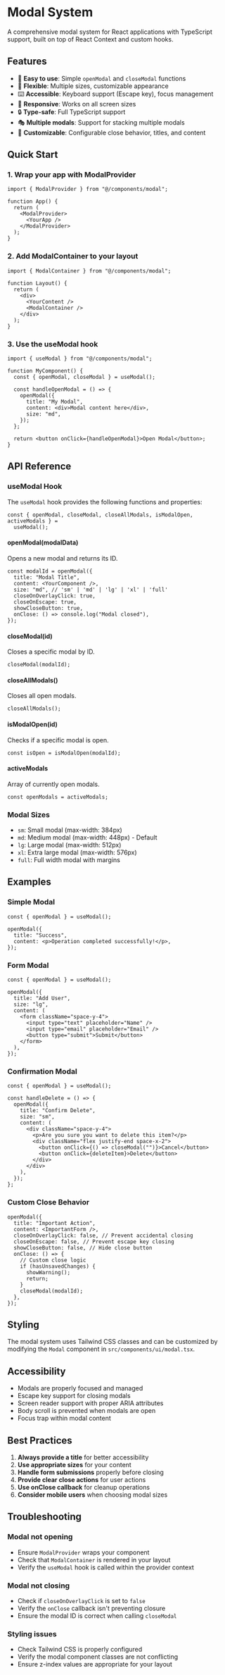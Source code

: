 # Modal System

A comprehensive modal system for React applications with TypeScript support, built on top of React Context and custom hooks.

## Features

- 🎯 **Easy to use**: Simple `openModal` and `closeModal` functions
- 🎨 **Flexible**: Multiple sizes, customizable appearance
- ⌨️ **Accessible**: Keyboard support (Escape key), focus management
- 📱 **Responsive**: Works on all screen sizes
- 🔒 **Type-safe**: Full TypeScript support
- 🎭 **Multiple modals**: Support for stacking multiple modals
- 🎪 **Customizable**: Configurable close behavior, titles, and content

## Quick Start

### 1. Wrap your app with ModalProvider

```tsx
import { ModalProvider } from "@/components/modal";

function App() {
  return (
    <ModalProvider>
      <YourApp />
    </ModalProvider>
  );
}
```

### 2. Add ModalContainer to your layout

```tsx
import { ModalContainer } from "@/components/modal";

function Layout() {
  return (
    <div>
      <YourContent />
      <ModalContainer />
    </div>
  );
}
```

### 3. Use the useModal hook

```tsx
import { useModal } from "@/components/modal";

function MyComponent() {
  const { openModal, closeModal } = useModal();

  const handleOpenModal = () => {
    openModal({
      title: "My Modal",
      content: <div>Modal content here</div>,
      size: "md",
    });
  };

  return <button onClick={handleOpenModal}>Open Modal</button>;
}
```

## API Reference

### useModal Hook

The `useModal` hook provides the following functions and properties:

```tsx
const { openModal, closeModal, closeAllModals, isModalOpen, activeModals } =
  useModal();
```

#### openModal(modalData)

Opens a new modal and returns its ID.

```tsx
const modalId = openModal({
  title: "Modal Title",
  content: <YourComponent />,
  size: "md", // 'sm' | 'md' | 'lg' | 'xl' | 'full'
  closeOnOverlayClick: true,
  closeOnEscape: true,
  showCloseButton: true,
  onClose: () => console.log("Modal closed"),
});
```

#### closeModal(id)

Closes a specific modal by ID.

```tsx
closeModal(modalId);
```

#### closeAllModals()

Closes all open modals.

```tsx
closeAllModals();
```

#### isModalOpen(id)

Checks if a specific modal is open.

```tsx
const isOpen = isModalOpen(modalId);
```

#### activeModals

Array of currently open modals.

```tsx
const openModals = activeModals;
```

### Modal Sizes

- `sm`: Small modal (max-width: 384px)
- `md`: Medium modal (max-width: 448px) - Default
- `lg`: Large modal (max-width: 512px)
- `xl`: Extra large modal (max-width: 576px)
- `full`: Full width modal with margins

## Examples

### Simple Modal

```tsx
const { openModal } = useModal();

openModal({
  title: "Success",
  content: <p>Operation completed successfully!</p>,
});
```

### Form Modal

```tsx
const { openModal } = useModal();

openModal({
  title: "Add User",
  size: "lg",
  content: (
    <form className="space-y-4">
      <input type="text" placeholder="Name" />
      <input type="email" placeholder="Email" />
      <button type="submit">Submit</button>
    </form>
  ),
});
```

### Confirmation Modal

```tsx
const { openModal } = useModal();

const handleDelete = () => {
  openModal({
    title: "Confirm Delete",
    size: "sm",
    content: (
      <div className="space-y-4">
        <p>Are you sure you want to delete this item?</p>
        <div className="flex justify-end space-x-2">
          <button onClick={() => closeModal("")}>Cancel</button>
          <button onClick={deleteItem}>Delete</button>
        </div>
      </div>
    ),
  });
};
```

### Custom Close Behavior

```tsx
openModal({
  title: "Important Action",
  content: <ImportantForm />,
  closeOnOverlayClick: false, // Prevent accidental closing
  closeOnEscape: false, // Prevent escape key closing
  showCloseButton: false, // Hide close button
  onClose: () => {
    // Custom close logic
    if (hasUnsavedChanges) {
      showWarning();
      return;
    }
    closeModal(modalId);
  },
});
```

## Styling

The modal system uses Tailwind CSS classes and can be customized by modifying the `Modal` component in `src/components/ui/modal.tsx`.

## Accessibility

- Modals are properly focused and managed
- Escape key support for closing modals
- Screen reader support with proper ARIA attributes
- Body scroll is prevented when modals are open
- Focus trap within modal content

## Best Practices

1. **Always provide a title** for better accessibility
2. **Use appropriate sizes** for your content
3. **Handle form submissions** properly before closing
4. **Provide clear close actions** for user actions
5. **Use onClose callback** for cleanup operations
6. **Consider mobile users** when choosing modal sizes

## Troubleshooting

### Modal not opening

- Ensure `ModalProvider` wraps your component
- Check that `ModalContainer` is rendered in your layout
- Verify the `useModal` hook is called within the provider context

### Modal not closing

- Check if `closeOnOverlayClick` is set to `false`
- Verify the `onClose` callback isn't preventing closure
- Ensure the modal ID is correct when calling `closeModal`

### Styling issues

- Check Tailwind CSS is properly configured
- Verify the modal component classes are not conflicting
- Ensure z-index values are appropriate for your layout
